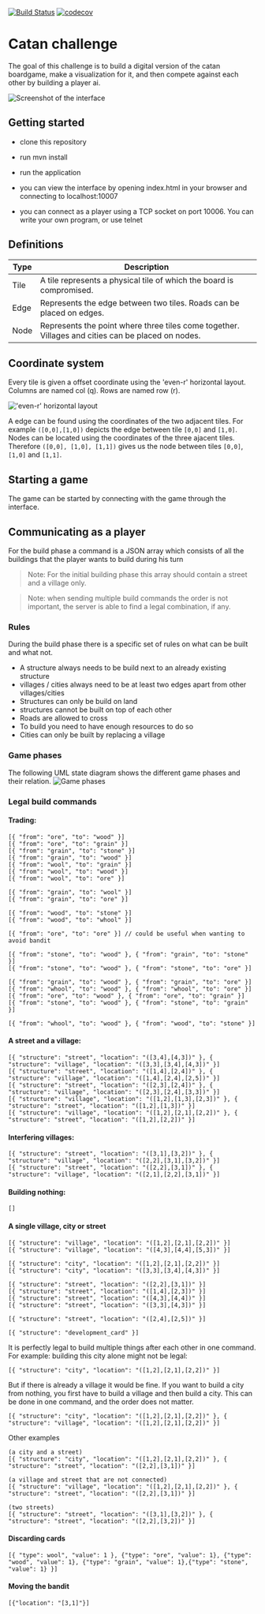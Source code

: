 [![Build Status](https://travis-ci.com/mrlukasbos/Catan.svg?branch=master)](https://travis-ci.com/mrlukasbos/Catan)
[![codecov](https://codecov.io/gh/mrlukasbos/Catan/branch/master/graph/badge.svg)](https://codecov.io/gh/mrlukasbos/Catan)

# Catan challenge

The goal of this challenge is to build a digital version of the catan boardgame, make a visualization for it, and then compete against each other by building a player ai.

![Screenshot of the interface](./doc/img/screenshot-interface.png)


## Getting started

- clone this repository
- run mvn install
- run the application

- you can view the interface by opening index.html in your browser and connecting to localhost:10007
- you can connect as a player using a TCP socket on port 10006. You can write your own program, or use telnet

## Definitions
| Type | Description                                                                                       |
|------|---------------------------------------------------------------------------------------------------|
| Tile | A tile represents a physical tile of which the board is compromised.                              |
| Edge | Represents the edge between two tiles. Roads can be placed on edges.                              |
| Node | Represents the point where three tiles come together. Villages and cities can be placed on nodes. |

## Coordinate system
Every tile is given a offset coordinate using the 'even-r' horizontal layout. Columns are named col (q). Rows are named row (r).

!['even-r' horizontal layout](./doc/img/even-r-coordinates.png)

A edge can be found using the coordinates of the two adjacent tiles. For example `([0,0],[1,0])` depicts the edge between tile `[0,0]` and `[1,0]`. Nodes can be located using the coordinates of the three ajacent tiles. Therefore `([0,0], [1,0], [1,1])` gives us the node between tiles `[0,0]`, `[1,0]` and `[1,1]`.




## Starting a game
The game can be started by connecting with the game through the interface. 


## Communicating as a player

For the build phase a command is a JSON array which consists of all the buildings that the player wants to build during his turn

> Note: For the initial building phase this array should contain a street and a village only.

> Note: when sending multiple build commands the order is not important, the server is able to find a legal combination, if any.

### Rules

During the build phase there is a specific set of rules on what can be built and what not.

- A structure always needs to be build next to an already existing structure
- villages / cities always need to be at least two edges apart from other villages/cities
- Structures can only be build on land
- structures cannot be built on top of each other
- Roads are allowed to cross
- To build you need to have enough resources to do so
- Cities can only be built by replacing a village

### Game phases
The following UML state diagram shows the different game phases and their relation.
![Game phases](./CatanStateDiagram.png)

### Legal build commands

#### Trading:
```
[{ "from": "ore", "to": "wood" }]
[{ "from": "ore", "to": "grain" }]
[{ "from": "grain", "to": "stone" }]
[{ "from": "grain", "to": "wood" }]
[{ "from": "wool", "to": "grain" }]
[{ "from": "wool", "to": "wood" }]
[{ "from": "wool", "to": "ore" }]

[{ "from": "grain", "to": "wool" }]
[{ "from": "grain", "to": "ore" }]

[{ "from": "wood", "to": "stone" }]
[{ "from": "wood", "to": "whool" }]

[{ "from": "ore", "to": "ore" }] // could be useful when wanting to avoid bandit

[{ "from": "stone", "to": "wood" }, { "from": "grain", "to": "stone" }]
[{ "from": "stone", "to": "wood" }, { "from": "stone", "to": "ore" }]

[{ "from": "grain", "to": "wood" }, { "from": "grain", "to": "ore" }]
[{ "from": "whool", "to": "wood" }, { "from": "whool", "to": "ore" }]
[{ "from": "ore", "to": "wood" }, { "from": "ore", "to": "grain" }]
[{ "from": "stone", "to": "wood" }, { "from": "stone", "to": "grain" }]

[{ "from": "whool", "to": "wood" }, { "from": "wood", "to": "stone" }]
```

#### A street and a village:
```
[{ "structure": "street", "location": "([3,4],[4,3])" }, { "structure": "village", "location": "([3,3],[3,4],[4,3])" }]
[{ "structure": "street", "location": "([1,4],[2,4])" }, { "structure": "village", "location": "([1,4],[2,4],[2,5])" }]
[{ "structure": "street", "location": "([2,3],[2,4])" }, { "structure": "village", "location": "([2,3],[2,4],[3,3])" }]
[{ "structure": "village", "location": "([1,2],[1,3],[2,3])" }, { "structure": "street", "location": "([1,2],[1,3])" }]
[{ "structure": "village", "location": "([1,2],[2,1],[2,2])" }, { "structure": "street", "location": "([1,2],[2,2])" }]
```

#### Interfering villages:
```
[{ "structure": "street", "location": "([3,1],[3,2])" }, { "structure": "village", "location": "([2,2],[3,1],[3,2])" }]
[{ "structure": "street", "location": "([2,2],[3,1])" }, { "structure": "village", "location": "([2,1],[2,2],[3,1])" }]
```

#### Building nothing:
```
[]
```

#### A single village, city or street
```
[{ "structure": "village", "location": "([1,2],[2,1],[2,2])" }]
[{ "structure": "village", "location": "([4,3],[4,4],[5,3])" }]

[{ "structure": "city", "location": "([1,2],[2,1],[2,2])" }]
[{ "structure": "city", "location": "([3,3],[3,4],[4,3])" }]

[{ "structure": "street", "location": "([2,2],[3,1])" }]
[{ "structure": "street", "location": "([1,4],[2,3])" }]
[{ "structure": "street", "location": "([4,3],[4,4])" }]
[{ "structure": "street", "location": "([3,3],[4,3])" }]

[{ "structure": "street", "location": "([2,4],[2,5])" }]

[{ "structure": "development_card" }]
```


It is perfectly legal to build multiple things after each other in one command. 
For example: building this city alone might not be legal:
```
[{ "structure": "city", "location": "([1,2],[2,1],[2,2])" }]
```
But if there is already a village it would be fine. 
If you want to build a city from nothing, you first have to build a village and then build a city. This can be done in one command, and the order does not matter.
```
[{ "structure": "city", "location": "([1,2],[2,1],[2,2])" }, { "structure": "village", "location": "([1,2],[2,1],[2,2])" }]
```

Other examples
```
(a city and a street)
[{ "structure": "city", "location": "([1,2],[2,1],[2,2])" }, { "structure": "street", "location": "([2,2],[3,1])" }]

(a village and street that are not connected)
[{ "structure": "village", "location": "([1,2],[2,1],[2,2])" }, { "structure": "street", "location": "([2,2],[3,1])" }]

(two streets)
[{ "structure": "street", "location": "([3,1],[3,2])" }, { "structure": "street", "location": "([2,2],[3,2])" }]
```

#### Discarding cards
```
[{ "type": wool", "value": 1 }, {"type": "ore", "value": 1}, {"type": "wood", "value": 1}, {"type": "grain", "value": 1},{"type": "stone", "value": 1} }]
```

#### Moving the bandit
```
[{"location": "[3,1]"}]
```